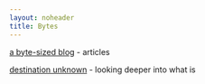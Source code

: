 ```yaml
---
layout: noheader
title: Bytes
---
```


[a byte-sized blog](./bytes.html) - articles

[destination unknown](./journal.html) - looking deeper into what is

<br><br><br><br><br><br><br>

